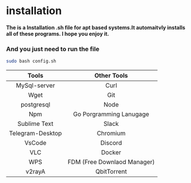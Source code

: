 # installation
#### The is a Installation .sh file for apt based systems.It automaitvly installs all of these programs. I hope you enjoy it.

### And you just need to run the file 
```bash
sudo bash config.sh
```
| Tools | Other Tools | 
| :---: | :---: |
| MySql-server | Curl |
|Wget| Git | 
|postgresql |Node |
|Npm | Go Porgramming Lanugage | 
|Sublime Text |Slack |
|Telegram-Desktop |Chromium |
|VsCode |Discord |
|VLC |Docker |
|WPS |FDM (Free Downlaod Manager)|
|v2rayA | QbitTorrent
